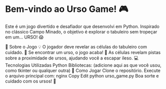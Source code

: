 # Bem-vindo ao Urso Game! 🎮
Este é um jogo divertido e desafiador que desenvolvi em Python. Inspirado no clássico Campo Minado, o objetivo é explorar o tabuleiro sem tropeçar em um... URSO! 😱

🚀 Sobre o Jogo
💡 O jogador deve revelar as células do tabuleiro com cuidado.
🐾 Se encontrar um urso, o jogo acaba!
🔢 As células revelam pistas sobre a proximidade de ursos, ajudando você a escapar ileso.
💻 Tecnologias Utilizadas
Python
Bibliotecas: (adicione aqui as que você usou, como tkinter ou qualquer outra)
📝 Como Jogar
Clone o repositório.
Execute o arquivo principal com:
nginx
Copy
Edit
python urso_game.py
Boa sorte e cuidado com os ursos! 🐻

